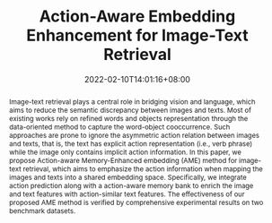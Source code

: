 ---
# Documentation: https://sourcethemes.com/academic/docs/managing-content/

title: "Action-Aware Embedding Enhancement for Image-Text Retrieval"
authors: 
- Jiangtong Li
- Li Niu
- Liqing Zhang.
date: 2022-02-10T14:01:16+08:00
doi: ""

# Schedule page publish date (NOT publication's date).
publishDate: 2022-02-10T14:01:16+08:00

# Publication type.
# Legend: 0 = Uncategorized; 1 = Conference paper; 2 = Journal article;
# 3 = Preprint / Working Paper; 4 = Report; 5 = Book; 6 = Book section;
# 7 = Thesis; 8 = Patent
publication_types: ["1"]

# Publication name and optional abbreviated publication name.
publication: Proceedings of the 36th AAAI Conference on Artifical Intelligence (AAAI 2022)
publication_short: ""

abstract: "Image-text retrieval plays a central role in bridging vision and language, which aims to reduce the semantic discrepancy between images and texts. Most of existing works rely on refined words and objects representation through the data-oriented method to capture the word-object cooccurrence. Such approaches are prone to ignore the asymmetric action relation between images and texts, that is, the text has explicit action representation (i.e., verb phrase) while the image only contains implicit action information. In this paper, we propose Action-aware Memory-Enhanced embedding (AME) method for image-text retrieval, which aims to emphasize the action information when mapping the images and texts into a shared embedding space. Specifically, we integrate action prediction along with a action-aware memory bank to enrich the image and text features with action-similar text features. The effectiveness of our proposed AME method is verified by comprehensive experimental results on two benchmark datasets."

# Summary. An optional shortened abstract.
summary: ""

tags: []
categories: []
featured: false

# Custom links (optional).
#   Uncomment and edit lines below to show custom links.
# links:
# - name: Follow
#   url: https://twitter.com
#   icon_pack: fab
#   icon: twitter

url_pdf: 
url_code: 
url_dataset: 
url_poster:
url_project:
url_slides:
url_source:
url_video:

# Featured image
# To use, add an image named `featured.jpg/png` to your page's folder. 
# Focal points: Smart, Center, TopLeft, Top, TopRight, Left, Right, BottomLeft, Bottom, BottomRight.
image:
  caption: "Model Structure"
  focal_point: "Right"
  preview_only: True

# Associated Projects (optional).
#   Associate this publication with one or more of your projects.
#   Simply enter your project's folder or file name without extension.
#   E.g. `internal-project` references `content/project/internal-project/index.md`.
#   Otherwise, set `projects: []`.
projects: []

# Slides (optional).
#   Associate this publication with Markdown slides.
#   Simply enter your slide deck's filename without extension.
#   E.g. `slides: "example"` references `content/slides/example/index.md`.
#   Otherwise, set `slides: ""`.
slides: ""
---